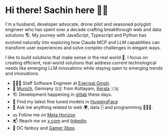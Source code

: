 <!-- <img align="right" src="https://github.com/labtocat/labtocat/blob/master/bats.png" alt="Illustration of me everyday" width=180px height=400px /> -->

# Hi there! Sachin here 👋🏽

I'm a husband, developer advocate, drone pilot and seasoned polyglot engineer who has spent over a decade crafting breakthrough web and data solutions 🌎. My journey with JavaScript, Typescript and Python has evolved naturally into exploring how Claude MCP and LLM capabilities can transform user experiences and solve complex challenges in elegant ways.

I like to build solutions that make sense in the real world 🧠. I focus on creating efficient, real-world solutions that address current technological needs like emerging LLM innovations while staying open to emerging trends and innovations.

- 👨🏽‍💻 Staff Software Engineer at [Everreal Gmph](https://www.everreal.co/).
- 📍 [Munich](https://en.wikipedia.org/wiki/Munich), Germany 🇩🇪 from Kottayam, [Kerala](https://en.wikipedia.org/wiki/Kerala) 🇮🇳
- 🏗 Development happening in [gitlab](https://gitlab.com/sachin-philip) these days.
- 🤖 Find my latest fine tuned models in [HuggingFace](https://huggingface.co/sachin-philip)
- 💬 Ask me anything related to web 🌍, data 🗄️ and programming 👨🏽‍💻.
- ᯅ Follow me on [Meta Horizon](https://horizon.meta.com/profile/labtocat/?locale=en_US)
- 📬 Reach me on [x.com](https://x.com/sachin_philip) and [linkedin](https://www.linkedin.com/in/sachinphilip/).
- 🍿 DC fanboy and [Gamer Xbox](https://www.xbox.com/de-DE/play/user/SachinPhilip).
